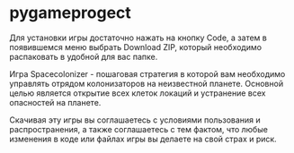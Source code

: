 # pygameprogect

Для установки игры достаточно нажать на кнопку Code, а затем в появившемся меню выбрать Download ZIP, который необходимо распаковать в удобной для вас папке.

Игра Spacecolonizer - пошаговая стратегия в которой вам необходимо управлять отрядом колонизаторов на неизвестной планете. Основной целью является открытие
всех клеток локаций и устранение всех опасностей на планете.

Скачивая эту игры вы соглашаетесь с условиями пользования и распространения, а также соглашаетесь с тем фактом, что любые изменения в коде или файлах игры
вы делаете на свой страх и риск. 
